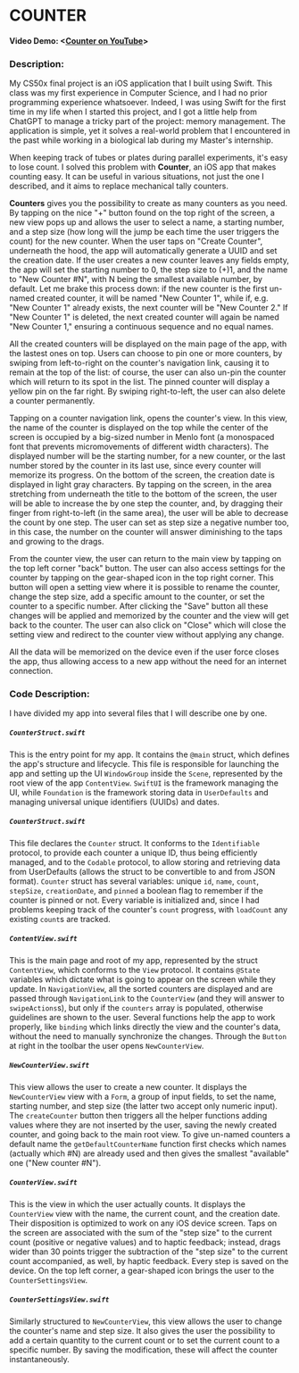 # COUNTER
#### Video Demo:  <[Counter on YouTube](https://www.youtube.com/watch?v=ThWo0Zzae0Y)>
### Description:
My CS50x final project is an iOS application that I built using Swift. This class was my first experience in Computer Science, and I had no prior programming experience whatsoever. Indeed, I was using Swift for the first time in my life when I started this project, and I got a little help from ChatGPT to manage a tricky part of the project: memory management. The application is simple, yet it solves a real-world problem that I encountered in the past while working in a biological lab during my Master's internship.

When keeping track of tubes or plates during parallel experiments, it's easy to lose count. I solved this problem with **Counter**, an iOS app that makes counting easy. It can be useful in various situations, not just the one I described, and it aims to replace mechanical tally counters.

**Counters** gives you the possibility to create as many counters as you need. By tapping on the nice "+" button found on the top right of the screen, a new view pops up and allows the user to select a name, a starting number, and a step size (how long will the jump be each time the user triggers the count) for the new counter. When the user taps on "Create Counter", underneath the hood, the app will automatically generate a UUID and set the creation date. If the user creates a new counter leaves any fields empty, the app will set the starting number to 0, the step size to (+)1, and the name to "New Counter #N", with N being the smallest available number, by default. Let me brake this process down: if the new counter is the first un-named created counter, it will be named "New Counter 1", while if, e.g. "New Counter 1" already exists, the next counter will be "New Counter 2." If "New Counter 1" is deleted, the next created counter will again be named "New Counter 1," ensuring a continuous sequence and no equal names.

All the created counters will be displayed on the main page of the app, with the lastest ones on top. Users can choose to pin one or more counters, by swiping from left-to-right on the counter's navigation link, causing it to remain at the top of the list: of course, the user can also un-pin the counter which will return to its spot in the list. The pinned counter will display a yellow pin on the far right. By swiping right-to-left, the user can also delete a counter permanently.

Tapping on a counter navigation link, opens the counter's view. In this view, the name of the counter is displayed on the top while the center of the screen is occupied by a big-sized number in Menlo font (a monospaced font that prevents micromovements of different width characters). The displayed number will be the starting number, for a new counter, or the last number stored by the counter in its last use, since every counter will memorize its progress. On the bottom of the screen, the creation date is displayed in light gray characters. By tapping on the screen, in the area stretching from underneath the title to the bottom of the screen, the user will be able to increase the by one step the counter, and, by dragging their finger from right-to-left (in the same area), the user will be able to decrease the count by one step. The user can set as step size a negative number too, in this case, the number on the counter will answer diminishing to the taps and growing to the drags.

From the counter view, the user can return to the main view by tapping on the top left corner "back" button. The user can also access settings for the counter by tapping on the gear-shaped icon in the top right corner. This button will open a setting view where it is possible to rename the counter, change the step size, add a specific amount to the counter, or set the counter to a specific number. After clicking the "Save" button all these changes will be applied and memorized by the counter and the view will get back to the counter. The user can also click on "Close" which will close the setting view and redirect to the counter view without applying any change.

All the data will be memorized on the device even if the user force closes the app, thus allowing access to a new app without the need for an internet connection.

### Code Description:

I have divided my app into several files that I will describe one by one.

##### `CounterStruct.swift`
This is the entry point for my app. It contains the `@main` struct, which defines the app's structure and lifecycle. This file is responsible for launching the app and setting up the UI `WindowGroup` inside the `Scene`, represented by the root view of the app `ContentView`. `SwiftUI` is the framework managing the UI, while `Foundation` is the framework storing data in `UserDefaults` and managing universal unique identifiers (UUIDs) and dates.

##### `CounterStruct.swift`
This file declares the `Counter` struct. It conforms to the `Identifiable` protocol, to provide each counter a unique ID, thus being efficiently managed, and to the `Codable` protocol, to allow storing and retrieving data from UserDefaults (allows the struct to be convertible to and from JSON format). `Counter` struct has several variables: unique `id`, `name`, `count`, `stepSize`, `creationDate`, and `pinned` a boolean flag to remember if the counter is pinned or not. Every variable is initialized and, since I had problems keeping track of the counter's `count` progress, with `loadCount` any existing `count`s are tracked.

##### `ContentView.swift`
This is the main page and root of my app, represented by the struct `ContentView`, which conforms to the `View` protocol. It contains `@State` variables which dictate what is going to appear on the screen while they update. In `NavigationView`, all the sorted counters are displayed and are passed through `NavigationLink` to the `CounterView` (and they will answer to `swipeActions`s), but only if the `counters` array is populated, otherwise guidelines are shown to the user. Several functions help the app to work properly, like `binding` which links directly the view and the counter's data, without the need to manually synchronize the changes. Through the `Button` at right in the toolbar the user opens `NewCounterView`.

##### `NewCounterView.swift`
This view allows the user to create a new counter. It displays the `NewCounterView` view with a `Form`, a group of input fields, to set the name, starting number, and step size (the latter two accept only numeric input). The `createCounter` button then triggers all the helper functions adding values where they are not inserted by the user, saving the newly created counter, and going back to the main root view. To give un-named counters a default name the `getDefaultCounterName` function first checks which names (actually which #N) are already used and then gives the smallest "available" one ("New counter #N").

##### `CounterView.swift`
This is the view in which the user actually counts. It displays the `CounterView` view with the name, the current count, and the creation date. Their disposition is optimized to work on any iOS device screen. Taps on the screen are associated with the sum of the "step size" to the current count (positive or negative values) and to haptic feedback; instead, drags wider than 30 points trigger the subtraction of the "step size" to the current count accompanied, as well, by haptic feedback. Every step is saved on the device. On the top left corner, a gear-shaped icon brings the user to the `CounterSettingsView`.

##### `CounterSettingsView.swift`
Similarly structured to `NewCounterView`, this view allows the user to change the counter's name and step size. It also gives the user the possibility to add a certain quantity to the current count or to set the current count to a specific number. By saving the modification, these will affect the counter instantaneously.

